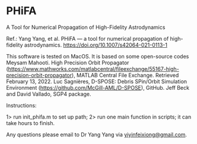 # PHiFA
 A Tool for Numerical Propagation of High-Fidelity Astrodynamics
 
 
Ref.: Yang Yang, et al. PHiFA — a tool for numerical propagation of high-fidelity astrodynamics.
https://doi.org/10.1007/s42064-021-0113-1

This software is tested on MacOS. 
It is based on some open-source codes 
    Meysam Mahooti. High Precision Orbit Propagator (https://www.mathworks.com/matlabcentral/fileexchange/55167-high-precision-orbit-propagator), MATLAB Central File Exchange. Retrieved February 13, 2022.
    Luc Sagnières, D-SPOSE: Debris SPin/Orbit Simulation Environment (https://github.com/McGill-AML/D-SPOSE), GitHub.
    Jeff Beck and David Vallado, SGP4 package.

Instructions:

1> run init_phifa.m to set up path;
2> run one main function in scripts; it can take hours to finish.

Any questions please email to Dr Yang Yang via yiyinfeixiong@gmail.com.